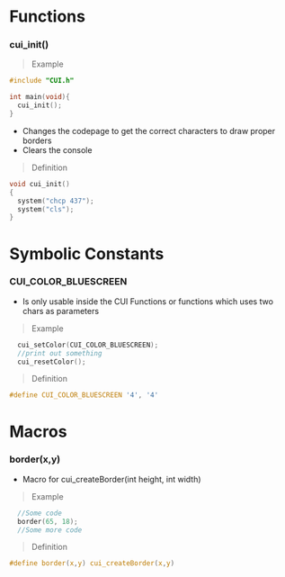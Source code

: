 # Functions
### cui_init()
>Example
```C
#include "CUI.h"

int main(void){
  cui_init();
}
```

- Changes the codepage to get the correct characters to draw proper borders
- Clears the console
>Definition
```C
void cui_init()
{
  system("chcp 437");
  system("cls");
}
```

# Symbolic Constants
### CUI_COLOR_BLUESCREEN
- Is only usable inside the CUI Functions or functions which uses two chars as parameters
>Example
```C
  cui_setColor(CUI_COLOR_BLUESCREEN);
  //print out something
  cui_resetColor();
```
>Definition
```C
#define CUI_COLOR_BLUESCREEN '4', '4'
```
# Macros
### border(x,y)
- Macro for cui_createBorder(int height, int width)
>Example
```C
  //Some code
  border(65, 18);
  //Some more code
```
>Definition
```C
#define border(x,y) cui_createBorder(x,y)
```
